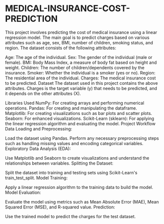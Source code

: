 # MEDICAL-INSURANCE-COST-PREDICTION



This project involves predicting the cost of medical insurance using a linear regression model. The main goal is to predict charges based on various attributes such as age, sex, BMI, number of children, smoking status, and region. The dataset consists of the following attributes:

Age: The age of the individual.
Sex: The gender of the individual (male or female).
BMI: Body Mass Index, a measure of body fat based on height and weight.
Children: The number of children/dependents covered by the insurance.
Smoker: Whether the individual is a smoker (yes or no).
Region: The residential area of the individual.
Charges: The medical insurance cost to be predicted.
Dataset
The dataset used in this project contains the above attributes. Charges is the target variable (y) that needs to be predicted, and it depends on the other attributes (X).

Libraries Used
NumPy: For creating arrays and performing numerical operations.
Pandas: For creating and manipulating the dataframe.
Matplotlib: For creating visualizations such as bar plots and scatter plots.
Seaborn: For enhanced visualizations.
Scikit-Learn (sklearn): For applying the linear regression algorithm and evaluating the model.
Project Workflow
Data Loading and Preprocessing:

Load the dataset using Pandas.
Perform any necessary preprocessing steps such as handling missing values and encoding categorical variables.
Exploratory Data Analysis (EDA):

Use Matplotlib and Seaborn to create visualizations and understand the relationships between variables.
Splitting the Dataset:

Split the dataset into training and testing sets using Scikit-Learn's train_test_split.
Model Training:

Apply a linear regression algorithm to the training data to build the model.
Model Evaluation:

Evaluate the model using metrics such as Mean Absolute Error (MAE), Mean Squared Error (MSE), and R-squared value.
Prediction:

Use the trained model to predict the charges for the test dataset.
